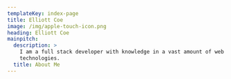 ```yaml
---
templateKey: index-page
title: Elliott Coe
image: /img/apple-touch-icon.png
heading: Elliott Coe
mainpitch:
  description: >
    I am a full stack developer with knowledge in a vast amount of web
    technologies. 
  title: About Me
---
```


